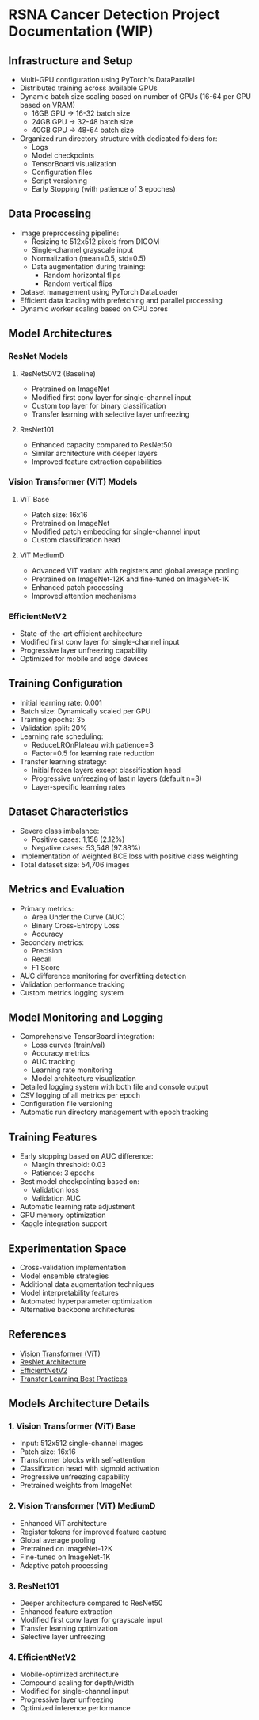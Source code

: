 # RSNA Cancer Detection Project Documentation (WIP)
## Infrastructure and Setup
- Multi-GPU configuration using PyTorch's DataParallel
- Distributed training across available GPUs
- Dynamic batch size scaling based on number of GPUs (16-64 per GPU based on VRAM)
  - 16GB GPU → 16-32 batch size
  - 24GB GPU → 32-48 batch size
  - 40GB GPU → 48-64 batch size
- Organized run directory structure with dedicated folders for:
  - Logs
  - Model checkpoints
  - TensorBoard visualization
  - Configuration files
  - Script versioning
  - Early Stopping (with patience of 3 epoches)

## Data Processing
- Image preprocessing pipeline:
  - Resizing to 512x512 pixels from DICOM
  - Single-channel grayscale input
  - Normalization (mean=0.5, std=0.5)
  - Data augmentation during training:
    - Random horizontal flips
    - Random vertical flips
- Dataset management using PyTorch DataLoader
- Efficient data loading with prefetching and parallel processing
- Dynamic worker scaling based on CPU cores

## Model Architectures
### ResNet Models
1. ResNet50V2 (Baseline)
   - Pretrained on ImageNet
   - Modified first conv layer for single-channel input
   - Custom top layer for binary classification
   - Transfer learning with selective layer unfreezing

2. ResNet101
   - Enhanced capacity compared to ResNet50
   - Similar architecture with deeper layers
   - Improved feature extraction capabilities

### Vision Transformer (ViT) Models
1. ViT Base
   - Patch size: 16x16
   - Pretrained on ImageNet
   - Modified patch embedding for single-channel input
   - Custom classification head

2. ViT MediumD
   - Advanced ViT variant with registers and global average pooling
   - Pretrained on ImageNet-12K and fine-tuned on ImageNet-1K
   - Enhanced patch processing
   - Improved attention mechanisms

### EfficientNetV2
- State-of-the-art efficient architecture
- Modified first conv layer for single-channel input
- Progressive layer unfreezing capability
- Optimized for mobile and edge devices

## Training Configuration
- Initial learning rate: 0.001
- Batch size: Dynamically scaled per GPU
- Training epochs: 35
- Validation split: 20%
- Learning rate scheduling:
  - ReduceLROnPlateau with patience=3
  - Factor=0.5 for learning rate reduction
- Transfer learning strategy:
  - Initial frozen layers except classification head
  - Progressive unfreezing of last n layers (default n=3)
  - Layer-specific learning rates

## Dataset Characteristics
- Severe class imbalance:
  - Positive cases: 1,158 (2.12%)
  - Negative cases: 53,548 (97.88%)
- Implementation of weighted BCE loss with positive class weighting
- Total dataset size: 54,706 images

## Metrics and Evaluation
- Primary metrics:
  - Area Under the Curve (AUC)
  - Binary Cross-Entropy Loss
  - Accuracy
- Secondary metrics:
  - Precision
  - Recall
  - F1 Score
- AUC difference monitoring for overfitting detection
- Validation performance tracking
- Custom metrics logging system

## Model Monitoring and Logging
- Comprehensive TensorBoard integration:
  - Loss curves (train/val)
  - Accuracy metrics
  - AUC tracking
  - Learning rate monitoring
  - Model architecture visualization
- Detailed logging system with both file and console output
- CSV logging of all metrics per epoch
- Configuration file versioning
- Automatic run directory management with epoch tracking

## Training Features
- Early stopping based on AUC difference:
  - Margin threshold: 0.03
  - Patience: 3 epochs
- Best model checkpointing based on:
  - Validation loss
  - Validation AUC
- Automatic learning rate adjustment
- GPU memory optimization
- Kaggle integration support

## Experimentation Space
- Cross-validation implementation
- Model ensemble strategies
- Additional data augmentation techniques
- Model interpretability features
- Automated hyperparameter optimization
- Alternative backbone architectures

## References
- [Vision Transformer (ViT)](https://arxiv.org/abs/2010.11929)
- [ResNet Architecture](https://arxiv.org/abs/1512.03385)
- [EfficientNetV2](https://arxiv.org/abs/1905.11946)
- [Transfer Learning Best Practices](https://arxiv.org/abs/1911.02685)

## Models Architecture Details
### 1. Vision Transformer (ViT) Base
- Input: 512x512 single-channel images
- Patch size: 16x16
- Transformer blocks with self-attention
- Classification head with sigmoid activation
- Progressive unfreezing capability
- Pretrained weights from ImageNet

### 2. Vision Transformer (ViT) MediumD
- Enhanced ViT architecture
- Register tokens for improved feature capture
- Global average pooling
- Pretrained on ImageNet-12K
- Fine-tuned on ImageNet-1K
- Adaptive patch processing

### 3. ResNet101
- Deeper architecture compared to ResNet50
- Enhanced feature extraction
- Modified first conv layer for grayscale input
- Transfer learning optimization
- Selective layer unfreezing

### 4. EfficientNetV2
- Mobile-optimized architecture
- Compound scaling for depth/width
- Modified for single-channel input
- Progressive layer unfreezing
- Optimized inference performance
